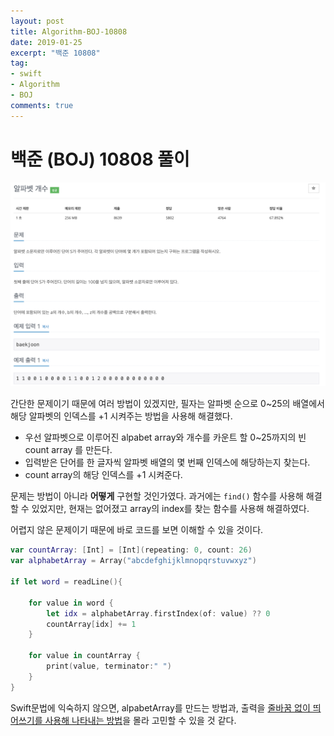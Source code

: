 ```yaml
---
layout: post
title: Algorithm-BOJ-10808
date: 2019-01-25
excerpt: "백준 10808"
tag:
- swift
- Algorithm
- BOJ
comments: true
---
```


# 백준 (BOJ) 10808 풀이

<img src="../assets/img/posted/BOJ_10808.png">

간단한 문제이기 때문에 여러 방법이 있겠지만, 필자는 알파벳 순으로 0~25의 배열에서 해당 알파벳의 인덱스를 +1 시켜주는 방법을 사용해 해결했다. 

- 우선 알파벳으로 이루어진 alpabet array와 개수를 카운트 할 0~25까지의 빈 count array 를 만든다.
- 입력받은 단어를 한 글자씩 알파벳 배열의 몇 번째 인덱스에 해당하는지 찾는다.
- count array의 해당 인덱스를 +1 시켜준다.

문제는 방법이 아니라 **어떻게** 구현할 것인가였다. 
과거에는 `find()` 함수를 사용해 해결할 수 있었지만, 현재는 없어졌고 array의 index를 찾는 함수를 사용해 해결하였다.

어렵지 않은 문제이기 때문에 바로 코드를 보면 이해할 수 있을 것이다.

~~~ swift
var countArray: [Int] = [Int](repeating: 0, count: 26)
var alphabetArray = Array("abcdefghijklmnopqrstuvwxyz")

if let word = readLine(){
    
    for value in word {
        let idx = alphabetArray.firstIndex(of: value) ?? 0
        countArray[idx] += 1
    }
    
    for value in countArray {
        print(value, terminator:" ")
    }
}
~~~


Swift문법에 익숙하지 않으면, alpabetArray를 만드는 방법과, 출력을 [줄바꿈 없이 띄어쓰기를 사용해 나타내는 방법](https://chelwoong.github.io/Swift-String/)을 몰라 고민할 수 있을 것 같다.

